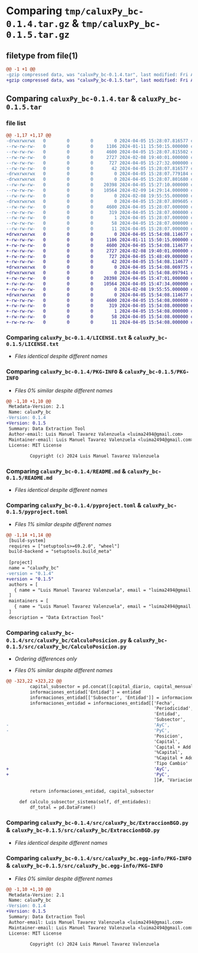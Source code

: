 # Comparing `tmp/caluxPy_bc-0.1.4.tar.gz` & `tmp/caluxPy_bc-0.1.5.tar.gz`

## filetype from file(1)

```diff
@@ -1 +1 @@
-gzip compressed data, was "caluxPy_bc-0.1.4.tar", last modified: Fri Apr  5 15:28:07 2024, max compression
+gzip compressed data, was "caluxPy_bc-0.1.5.tar", last modified: Fri Apr  5 15:54:08 2024, max compression
```

## Comparing `caluxPy_bc-0.1.4.tar` & `caluxPy_bc-0.1.5.tar`

### file list

```diff
@@ -1,17 +1,17 @@
-drwxrwxrwx   0        0        0        0 2024-04-05 15:28:07.816577 caluxPy_bc-0.1.4/
--rw-rw-rw-   0        0        0     1106 2024-01-11 15:50:15.000000 caluxPy_bc-0.1.4/LICENSE.txt
--rw-rw-rw-   0        0        0     4600 2024-04-05 15:28:07.815502 caluxPy_bc-0.1.4/PKG-INFO
--rw-rw-rw-   0        0        0     2727 2024-02-08 19:40:01.000000 caluxPy_bc-0.1.4/README.md
--rw-rw-rw-   0        0        0      727 2024-04-05 15:27:32.000000 caluxPy_bc-0.1.4/pyproject.toml
--rw-rw-rw-   0        0        0       42 2024-04-05 15:28:07.816577 caluxPy_bc-0.1.4/setup.cfg
-drwxrwxrwx   0        0        0        0 2024-04-05 15:28:07.779184 caluxPy_bc-0.1.4/src/
-drwxrwxrwx   0        0        0        0 2024-04-05 15:28:07.801680 caluxPy_bc-0.1.4/src/caluxPy_bc/
--rw-rw-rw-   0        0        0    20398 2024-04-05 15:27:10.000000 caluxPy_bc-0.1.4/src/caluxPy_bc/CalculoPosicion.py
--rw-rw-rw-   0        0        0    10564 2024-02-09 14:29:14.000000 caluxPy_bc-0.1.4/src/caluxPy_bc/ExtraccionBGD.py
--rw-rw-rw-   0        0        0        0 2024-02-08 19:55:55.000000 caluxPy_bc-0.1.4/src/caluxPy_bc/__initi__.py
-drwxrwxrwx   0        0        0        0 2024-04-05 15:28:07.809605 caluxPy_bc-0.1.4/src/caluxPy_bc.egg-info/
--rw-rw-rw-   0        0        0     4600 2024-04-05 15:28:07.000000 caluxPy_bc-0.1.4/src/caluxPy_bc.egg-info/PKG-INFO
--rw-rw-rw-   0        0        0      319 2024-04-05 15:28:07.000000 caluxPy_bc-0.1.4/src/caluxPy_bc.egg-info/SOURCES.txt
--rw-rw-rw-   0        0        0        1 2024-04-05 15:28:07.000000 caluxPy_bc-0.1.4/src/caluxPy_bc.egg-info/dependency_links.txt
--rw-rw-rw-   0        0        0       58 2024-04-05 15:28:07.000000 caluxPy_bc-0.1.4/src/caluxPy_bc.egg-info/requires.txt
--rw-rw-rw-   0        0        0       11 2024-04-05 15:28:07.000000 caluxPy_bc-0.1.4/src/caluxPy_bc.egg-info/top_level.txt
+drwxrwxrwx   0        0        0        0 2024-04-05 15:54:08.114677 caluxPy_bc-0.1.5/
+-rw-rw-rw-   0        0        0     1106 2024-01-11 15:50:15.000000 caluxPy_bc-0.1.5/LICENSE.txt
+-rw-rw-rw-   0        0        0     4600 2024-04-05 15:54:08.114677 caluxPy_bc-0.1.5/PKG-INFO
+-rw-rw-rw-   0        0        0     2727 2024-02-08 19:40:01.000000 caluxPy_bc-0.1.5/README.md
+-rw-rw-rw-   0        0        0      727 2024-04-05 15:48:49.000000 caluxPy_bc-0.1.5/pyproject.toml
+-rw-rw-rw-   0        0        0       42 2024-04-05 15:54:08.114677 caluxPy_bc-0.1.5/setup.cfg
+drwxrwxrwx   0        0        0        0 2024-04-05 15:54:08.069775 caluxPy_bc-0.1.5/src/
+drwxrwxrwx   0        0        0        0 2024-04-05 15:54:08.097941 caluxPy_bc-0.1.5/src/caluxPy_bc/
+-rw-rw-rw-   0        0        0    20398 2024-04-05 15:47:01.000000 caluxPy_bc-0.1.5/src/caluxPy_bc/CalculoPosicion.py
+-rw-rw-rw-   0        0        0    10564 2024-04-05 15:47:34.000000 caluxPy_bc-0.1.5/src/caluxPy_bc/ExtraccionBGD.py
+-rw-rw-rw-   0        0        0        0 2024-02-08 19:55:55.000000 caluxPy_bc-0.1.5/src/caluxPy_bc/__initi__.py
+drwxrwxrwx   0        0        0        0 2024-04-05 15:54:08.114677 caluxPy_bc-0.1.5/src/caluxPy_bc.egg-info/
+-rw-rw-rw-   0        0        0     4600 2024-04-05 15:54:08.000000 caluxPy_bc-0.1.5/src/caluxPy_bc.egg-info/PKG-INFO
+-rw-rw-rw-   0        0        0      319 2024-04-05 15:54:08.000000 caluxPy_bc-0.1.5/src/caluxPy_bc.egg-info/SOURCES.txt
+-rw-rw-rw-   0        0        0        1 2024-04-05 15:54:08.000000 caluxPy_bc-0.1.5/src/caluxPy_bc.egg-info/dependency_links.txt
+-rw-rw-rw-   0        0        0       58 2024-04-05 15:54:08.000000 caluxPy_bc-0.1.5/src/caluxPy_bc.egg-info/requires.txt
+-rw-rw-rw-   0        0        0       11 2024-04-05 15:54:08.000000 caluxPy_bc-0.1.5/src/caluxPy_bc.egg-info/top_level.txt
```

### Comparing `caluxPy_bc-0.1.4/LICENSE.txt` & `caluxPy_bc-0.1.5/LICENSE.txt`

 * *Files identical despite different names*

### Comparing `caluxPy_bc-0.1.4/PKG-INFO` & `caluxPy_bc-0.1.5/PKG-INFO`

 * *Files 0% similar despite different names*

```diff
@@ -1,10 +1,10 @@
 Metadata-Version: 2.1
 Name: caluxPy_bc
-Version: 0.1.4
+Version: 0.1.5
 Summary: Data Extraction Tool
 Author-email: Luis Manuel Tavarez Valenzuela <luima2494@gmail.com>
 Maintainer-email: Luis Manuel Tavarez Valenzuela <luima2494@gmail.com>
 License: MIT License
         
         Copyright (c) 2024 Luis Manuel Tavarez Valenzuela
```

### Comparing `caluxPy_bc-0.1.4/README.md` & `caluxPy_bc-0.1.5/README.md`

 * *Files identical despite different names*

### Comparing `caluxPy_bc-0.1.4/pyproject.toml` & `caluxPy_bc-0.1.5/pyproject.toml`

 * *Files 1% similar despite different names*

```diff
@@ -1,14 +1,14 @@
 [build-system]
 requires = ["setuptools>=69.2.0", "wheel"]
 build-backend = "setuptools.build_meta"
 
 [project]
 name = "caluxPy_bc"
-version = "0.1.4"
+version = "0.1.5"
 authors = [
   { name = "Luis Manuel Tavarez Valenzuela", email = "luima2494@gmail.com" }
 ]
 maintainers = [
   { name = "Luis Manuel Tavarez Valenzuela", email = "luima2494@gmail.com" }
 ]
 description = "Data Extraction Tool"
```

### Comparing `caluxPy_bc-0.1.4/src/caluxPy_bc/CalculoPosicion.py` & `caluxPy_bc-0.1.5/src/caluxPy_bc/CalculoPosicion.py`

 * *Ordering differences only*

 * *Files 0% similar despite different names*

```diff
@@ -323,22 +323,22 @@
         capital_subsector = pd.concat([capital_diario, capital_mensual])
         informaciones_entidad['Entidad'] = entidad
         informaciones_entidad[['Subsector', 'Entidad']] = informaciones_entidad['Entidad'].str.split(' ', n = 1, expand = True)
         informaciones_entidad = informaciones_entidad[['Fecha', 
                                                        'Periodicidad', 
                                                        'Entidad', 
                                                        'Subsector',
-                                                       'AyC',
-                                                       'PyC',
                                                        'Posicion', 
                                                        'Capital', 
                                                        'Capital + Add',
                                                        '%Capital', 
                                                        '%Capital + Add',
                                                        'Tipo Cambio'
+                                                       'AyC',
+                                                       'PyC',
                                                        ]]#, 'Variacion']]
 
         return informaciones_entidad, capital_subsector
 
     def calculo_subsector_sistema(self, df_entidades):
         df_total = pd.DataFrame()
```

### Comparing `caluxPy_bc-0.1.4/src/caluxPy_bc/ExtraccionBGD.py` & `caluxPy_bc-0.1.5/src/caluxPy_bc/ExtraccionBGD.py`

 * *Files identical despite different names*

### Comparing `caluxPy_bc-0.1.4/src/caluxPy_bc.egg-info/PKG-INFO` & `caluxPy_bc-0.1.5/src/caluxPy_bc.egg-info/PKG-INFO`

 * *Files 0% similar despite different names*

```diff
@@ -1,10 +1,10 @@
 Metadata-Version: 2.1
 Name: caluxPy_bc
-Version: 0.1.4
+Version: 0.1.5
 Summary: Data Extraction Tool
 Author-email: Luis Manuel Tavarez Valenzuela <luima2494@gmail.com>
 Maintainer-email: Luis Manuel Tavarez Valenzuela <luima2494@gmail.com>
 License: MIT License
         
         Copyright (c) 2024 Luis Manuel Tavarez Valenzuela
```

